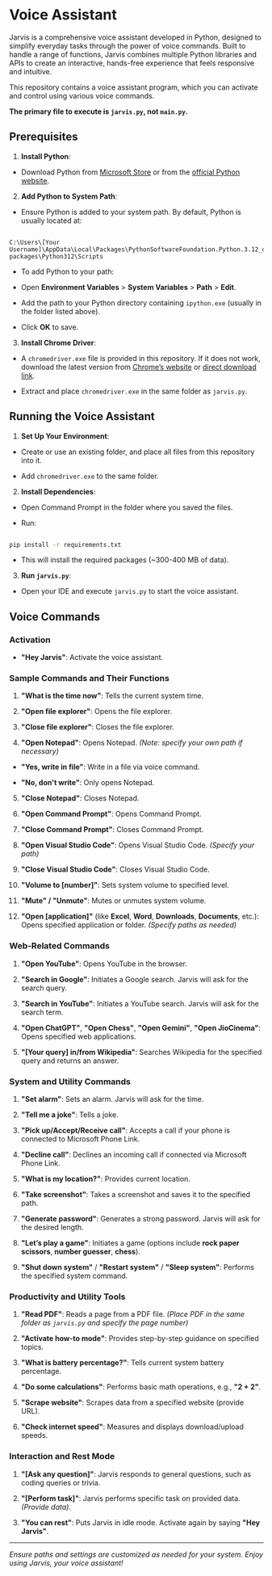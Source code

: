 # Voice Assistant

  

Jarvis is a comprehensive voice assistant developed in Python, designed to simplify everyday tasks through the power of voice commands. Built to handle a range of functions, Jarvis combines multiple Python libraries and APIs to create an interactive, hands-free experience that feels responsive and intuitive.

This repository contains a voice assistant program, which you can activate and control using various voice commands. 

**The primary file to execute is `jarvis.py`, **not**  `main.py`.**

  

## Prerequisites

  

1.  **Install Python**:

- Download Python from [Microsoft Store]((https://www.microsoft.com/store/productId/9NCVDN91XZQP?ocid=pdpshare)) or from the [official Python website](https://www.python.org/downloads/).

2.  **Add Python to System Path**:

- Ensure Python is added to your system path. By default, Python is usually located at:

```

C:\Users\[Your Username]\AppData\Local\Packages\PythonSoftwareFoundation.Python.3.12_qbz5n2kfra8p0\LocalCache\local-packages\Python312\Scripts

```

- To add Python to your path:

- Open **Environment Variables** > **System Variables** > **Path** > **Edit**.

- Add the path to your Python directory containing `ipython.exe` (usually in the folder listed above).

- Click **OK** to save.

  

3.  **Install Chrome Driver**:

- A `chromedriver.exe` file is provided in this repository. If it does not work, download the latest version from [Chrome’s website](https://developer.chrome.com/docs/chromedriver/downloads) or [direct download link](https://storage.googleapis.com/chrome-for-testing-public/129.0.6668.58/win64/chromedriver-win64.zip).

- Extract and place `chromedriver.exe` in the same folder as `jarvis.py`.

  

## Running the Voice Assistant

  

1.  **Set Up Your Environment**:

- Create or use an existing folder, and place all files from this repository into it.

- Add `chromedriver.exe` to the same folder.

  

2.  **Install Dependencies**:

- Open Command Prompt in the folder where you saved the files.

- Run:

```bash

pip install -r requirements.txt

```

- This will install the required packages (~300-400 MB of data).

  

3.  **Run `jarvis.py`**:

- Open your IDE and execute `jarvis.py` to start the voice assistant.

  

## Voice Commands

  

### Activation

-  **"Hey Jarvis"**: Activate the voice assistant.

  

### Sample Commands and Their Functions

1.  **"What is the time now"**: Tells the current system time.

2.  **"Open file explorer"**: Opens the file explorer.

3.  **"Close file explorer"**: Closes the file explorer.

4.  **"Open Notepad"**: Opens Notepad. *(Note: specify your own path if necessary)*

-  **"Yes, write in file"**: Write in a file via voice command.

-  **"No, don't write"**: Only opens Notepad.

5.  **"Close Notepad"**: Closes Notepad.

6.  **"Open Command Prompt"**: Opens Command Prompt.

7.  **"Close Command Prompt"**: Closes Command Prompt.

8.  **"Open Visual Studio Code"**: Opens Visual Studio Code. *(Specify your path)*

9.  **"Close Visual Studio Code"**: Closes Visual Studio Code.

10.  **"Volume to [number]"**: Sets system volume to specified level.

11.  **"Mute" / "Unmute"**: Mutes or unmutes system volume.

12.  **"Open [application]"** (like **Excel**, **Word**, **Downloads**, **Documents**, etc.): Opens specified application or folder. *(Specify paths as needed)*

  

### Web-Related Commands

1.  **"Open YouTube"**: Opens YouTube in the browser.

2.  **"Search in Google"**: Initiates a Google search. Jarvis will ask for the search query.

3.  **"Search in YouTube"**: Initiates a YouTube search. Jarvis will ask for the search term.

4.  **"Open ChatGPT"**, **"Open Chess"**, **"Open Gemini"**, **"Open JioCinema"**: Opens specified web applications.

5.  **"[Your query] in/from Wikipedia"**: Searches Wikipedia for the specified query and returns an answer.

  

### System and Utility Commands

1.  **"Set alarm"**: Sets an alarm. Jarvis will ask for the time.

2.  **"Tell me a joke"**: Tells a joke.

3.  **"Pick up/Accept/Receive call"**: Accepts a call if your phone is connected to Microsoft Phone Link.

4.  **"Decline call"**: Declines an incoming call if connected via Microsoft Phone Link.

5.  **"What is my location?"**: Provides current location.

6.  **"Take screenshot"**: Takes a screenshot and saves it to the specified path.

7.  **"Generate password"**: Generates a strong password. Jarvis will ask for the desired length.

8.  **"Let’s play a game"**: Initiates a game (options include **rock paper scissors**, **number guesser**, **chess**).

9.  **"Shut down system"** / **"Restart system"** / **"Sleep system"**: Performs the specified system command.

  

### Productivity and Utility Tools

1.  **"Read PDF"**: Reads a page from a PDF file. *(Place PDF in the same folder as `jarvis.py` and specify the page number)*

2.  **"Activate how-to mode"**: Provides step-by-step guidance on specified topics.

3.  **"What is battery percentage?"**: Tells current system battery percentage.

4.  **"Do some calculations"**: Performs basic math operations, e.g., **"2 + 2"**.

5.  **"Scrape website"**: Scrapes data from a specified website (provide URL).

6.  **"Check internet speed"**: Measures and displays download/upload speeds.

  

### Interaction and Rest Mode

1.  **"[Ask any question]"**: Jarvis responds to general questions, such as coding queries or trivia.

2.  **"[Perform task]"**: Jarvis performs specific task on provided data. *(Provide data).*

3.  **"You can rest"**: Puts Jarvis in idle mode. Activate again by saying **"Hey Jarvis"**.

  

---

  

*Ensure paths and settings are customized as needed for your system. Enjoy using Jarvis, your voice assistant!*
